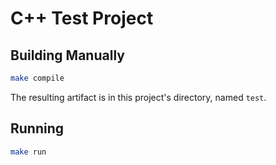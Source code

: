 # C++ Test Project

## Building Manually

```bash
make compile
```

The resulting artifact is in this project's directory, named `test`.

## Running

```bash
make run
```
